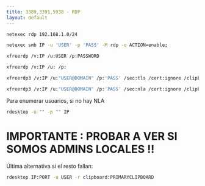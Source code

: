 ```yaml
---
title: 3389,3391,5938 - RDP
layout: default
---
```



```bash
netexec rdp 192.168.1.0/24
```

```bash
netexec smb IP -u 'USER' -p 'PASS' -M rdp -o ACTION=enable;
```

```bash
xfreerdp /v:IP /u:USER /p:PASSWORD
```

```bash
xfreerdp /v:IP /u: /p:
```

```BASH
xfreerdp3 /v:IP /u:"USER@DOMAIN" /p:'PASS' /sec:tls /cert:ignore /clipboard:direction-to:all,files-to:all
```

```BASH
xfreerdp3 /v:IP /u:"USER@DOMAIN" /p:'PASS' /sec:nla /cert:ignore /clipboard:direction-to:all,files-to:all
```

Para enumerar usuarios, si no hay NLA

```bash
rdesktop -u "" -p "" IP
```

# IMPORTANTE : PROBAR A VER SI SOMOS ADMINS LOCALES !!

Última alternativa si el resto fallan:

```bash
rdesktop IP:PORT -u USER -r clipboard:PRIMARYCLIPBOARD
```
